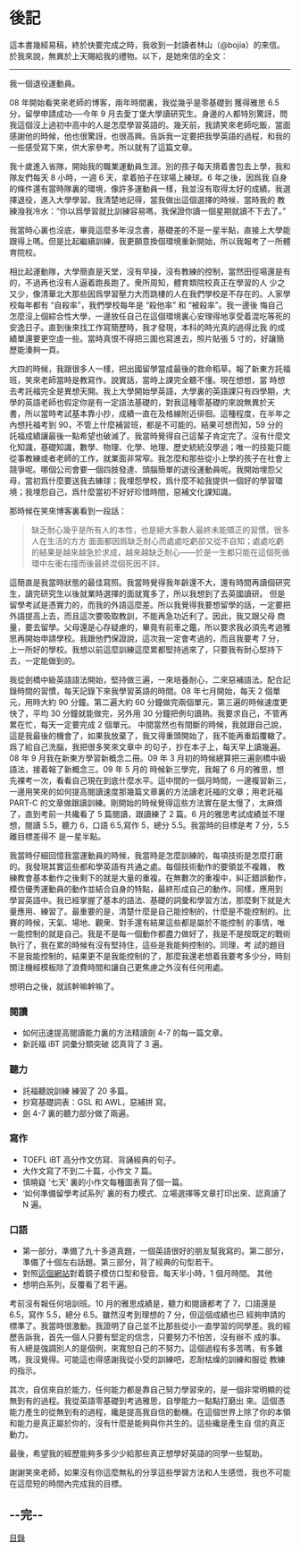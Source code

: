 # 後記

這本書幾經易稿，終於快要完成之時，我收到一封讀者林山（@bojia）的來信。於我來說，無異於上天賜給我的禮物。以下，是她來信的全文：

<hr />
我一個退役運動員。

08 年開始看笑來老師的博客，兩年時間裏，我從幾乎是零基礎到 
獲得雅思 6.5 分，留學申請成功──今年 9 月去愛丁堡大學讀研究生。身邊的人都特別驚訝，問我這個沒上過初中高中的人是怎麼學習英語的。幾天前，我請笑來老師吃飯，當面感謝他的時候，他也很驚訝，也很高興。告訴我一定要把我學英語的過程，和我的一些感受寫下來，供大家參考。所以就有了這篇文章。

我十歲進入省隊，開始我的職業運動員生涯。別的孩子每天揹着書包去上學，我和隊友們每天 8 小時，一週 6 天，拿着拍子在球場上練球。6 年之後，因爲我 自身的條件還有當時隊裏的環境，像許多運動員一樣，我並沒有取得太好的成績。我選擇退役，進入大學學習。我清楚地記得，當我做出這個選擇的時候，當時我的 教練潑我冷水：“你以爲學習就比訓練容易嗎，我保證你讀一個星期就讀不下去了。” 

我當時心裏也沒底，畢竟這麼多年沒念書，基礎差的不是一星半點，直接上大學能跟得上嗎。但是比起繼續訓練，我更願意換個環境重新開始，所以我報考了一所體育院校。

相比起運動隊，大學簡直是天堂，沒有早操，沒有教練的控制，當然田徑場還是有的，不過再也沒有人逼着跑長跑了。衆所周知，體育類院校真正在學習的人 少之又少，像清華北大那些因爲學習壓力大而跳樓的人在我們學校是不存在的。人家學校每年都有 “自殺率”，我們學校每年是 “殺他率” 和 “被殺率”。我一邊後 悔自己怎麼沒上個綜合性大學，一邊放任自己在這個環境裏心安理得地享受着混吃等死的安逸日子。直到後來找工作寫簡歷時，我才發現，本科的時光真的過得比我 的成績單還要更空虛一些。當時真恨不得把三圍也寫進去，照片貼張 5 寸的，好讓簡歷能湊夠一頁。

大四的時候，我跟很多人一樣，把出國留學當成最後的救命稻草。報了新東方託福班，笑來老師當時是教寫作。說實話，當時上課完全聽不懂。現在想想，當 時想去考託福完全是異想天開。我上大學開始學英語，大學裏的英語課只有四學期，大學的英語老師也假定你是有一定語法基礎的，對我這種零基礎的來說無異於天 書，所以當時考試基本靠小抄，成績一直在及格線附近徘徊。這種程度，在半年之內想托福考到 90，不管上什麼補習班，都是不可能的。結果可想而知，59 分的 託福成績讓最後一點希望也破滅了。我當時覺得自己這輩子肯定完了。沒有什麼文化知識，基礎知識，數學、物理、化學、地理、歷史統統沒學過；唯一的技能只能 從事教練或者老師的工作，就業面非常窄。我怎麼和那些從小上學的孩子在社會上競爭呢。哪個公司會要一個四肢發達、頭腦簡單的退役運動員呢。我開始埋怨父 母，當初爲什麼要送我去練球；我埋怨學校，爲什麼不給我提供一個好的學習環境；我埋怨自己，爲什麼當初不好好珍惜時間，惡補文化課知識。

那時候在笑來博客裏看到一段話：

> 缺乏耐心幾乎是所有人的本性，也是絕大多數人最終未能矯正的習慣。很多人在生活的方方 面面都因爲缺乏耐心而處處吃虧卻又從不自知；處處吃虧的結果是越來越急於求成，越來越缺乏耐心——於是一生都只能在這個死循環中左衝右撞而後最終混個死因不詳。

這簡直是我當時狀態的最佳寫照。我當時覺得我年齡還不大，還有時間再讀個研究生，讀完研究生以後就業時選擇的面就寬多了，所以我想到了去英國讀研。 但是留學考試是憑實力的，而我的外語這麼差。所以我覺得我要想留學的話，一定要把外語提高上去，而且這次要吸取教訓，不能再急功近利了。因此，我又跟父母 商量，要去留學。父母還是心存疑慮的，畢竟有前車之鑑，所以要求我必須先考過雅思再開始申請學校。我跟他們保證說，這次我一定會考過的，而且我要考 7 分， 上一所好的學校。我想以前這麼訓練這麼累都堅持過來了，只要我有耐心堅持下去，一定能做到的。

我從劍橋中級英語語法開始，堅持做三遍，一來培養耐心，二來惡補語法。配合記錄時間的習慣，每天記錄下來我學習英語的時間。08 年七月開始，每天 2 個單元，用時大約 90 分鐘。第二遍大約 60 分鐘做完兩個單元，第三遍的時候速度更快了，平均 30 分鐘就能做完，另外用 30 分鐘把例句讀熟。我要求自己，不管再累在忙，每天一定要完成 2 個單元。 中間當然也有間斷的時候，我就跟自己說，這是我最後的機會了，如果我放棄了，我又得重頭開始了，我不能再重蹈覆轍了。爲了給自己洗腦，我把很多笑來文章中 的句子，抄在本子上，每天早上讀幾遍。08 年 9 月我在新東方學習新概念二冊。09 年 3 月初的時候總算把三遍劍橋中級語法，接着報了新概念三。09 年 5 月的 時候新三學完，我報了 6 月的雅思，想先裸考一次，看看自己現在到底什麼水平。這中間的一個月時間，一邊複習新三，一邊用笑來的如何提高閱讀速度那幾篇文章裏的方法讀老託福的文章；用老託福 PART-C 的文章做跟讀訓練。剛開始的時候覺得這些方法實在是太慢了，太麻煩了，直到考前一共纔看了 5 篇閱讀，跟讀練了 2 篇。6 月的雅思考試成績並不理想，閱讀 5.5，聽力 6，口語 6.5,寫作 5，總分 5.5。我當時的目標是考 7 分，5.5 離目標差得不 是一星半點。

我當時仔細回憶我當運動員的時候，我當時是怎麼訓練的，每項技術是怎麼打磨的。我發現其實這些都和學英語有共通之處。每個技術動作的要領並不複雜， 教練教會基本動作之後剩下的就是大量的重複。在無數次的重複中，糾正錯誤動作，模仿優秀運動員的動作並結合自身的特點，最終形成自己的動作。同樣，應用到 學習英語中。我已經掌握了基本的語法、基礎的詞彙和學習方法，那麼剩下就是大量應用、練習了。最重要的是，清楚什麼是自己能控制的，什麼是不能控制的。比賽的時候，天氣、場地、觀衆、對手還有結果這些都是屬於不能控制 的事情，唯一能控制的就是自己。我是不是每一個動作都盡力做好了，我是不是按既定的戰術執行了，我在累的時候有沒有堅持住，這些是我能夠控制的。同理，考 試的題目不是我能控制的，結果更不是我能控制的了，那麼我還老想着我要考多少分，時刻關注機經模板除了浪費時間和讓自己更焦慮之外沒有任何用處。

想明白之後，就該幹嘛幹嘛了。

### 閱讀
* 如何迅速提高閱讀能力裏的方法精讀劍 4-7 的每一篇文章。
* 新託福 iBT 詞彙分類突破 認真背了 3 遍。

### 聽力
* 託福聽說訓練 練習了 20 多篇。
* 抄寫基礎詞表：GSL 和 AWL，惡補拼 寫。
* 劍 4-7 裏的聽力部分做了兩遍。

### 寫作
* TOEFL iBT 高分作文仿寫、背誦經典的句子。
* 大作文寫了不到二十篇，小作文 7 篇。
* 慎曉嶷 ‘七天’ 裏的小作文每種圖表背了個一篇。
* ‘如何準備留學考試系列’ 裏的有力模式、立場選擇等文章打印出來、認真讀了 N 遍。

### 口語
* 第一部分，準備了九十多道真題，一個英語很好的朋友幫我寫的。第二部分，準備了十個左右話題。第三部分，背了經典的句型若干。
* 對照[這個網站](http://www.uiowa.edu/~acadtech/phonetics/english/frameset.html)對着鏡子模仿口型和發音。每天半小時，1 個月時間。
其他
* 想明白系列，反覆看了若干遍。

考前沒有報任何培訓班。10 月的雅思成績是，聽力和閱讀都考了 7，口語還是 6.5，寫作 5.5，總分 6.5。雖然沒考到理想的 7 分，但這個成績也已 經夠申請的標準了。我當時很激動，我證明了自己並不比那些從小一直學習的同學差。我的經歷告訴我，首先一個人只要有堅定的信念，只要努力不怕苦，沒有辦不 成的事。有人總是強調別人的是個例，來寬恕自己的不努力。這個過程有多苦嗎，有多難嗎，我沒覺得。可能這也得感謝我從小受的訓練吧，忍耐枯燥的訓練和服從 教練的指示。

其次，自信來自於能力，任何能力都是靠自己努力學習來的，是一個非常明顯的從無到有的過程。我從英語零基礎到考過雅思，自學能力一點點打磨出 來。這個憑能力產生的從無到有的過程，纔是提高我自信的動機。在這個世界上除了你的本領和能力是真正屬於你的，沒有什麼是能夠與你共生的。這些纔是產生自 信的真正動力。

最後，希望我的經歷能夠多多少少給那些真正想學好英語的同學一些幫助。

[](https://twitter.com/BoJia)謝謝笑來老師，如果沒有你這麼無私的分享這些學習方法和人生感悟，我也不可能在這麼短的時間內完成我的目標。


## --完--
[ 目錄 ](./README.md)
